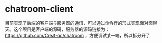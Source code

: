# chatroom-client
目前实现了后端的客户端与服务器的通讯，可以通过命令行的形式实现面对面聊天。这个项目是客户端的源码，服务器的源码链接为：https://github.com/Creat-qc/chatroom   ，方便调试某一端，所以拆分开了
